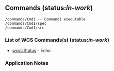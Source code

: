 ## Commands (status:*in-work*)

```
/commands/Cmd1 -- Command1 executable
/commands/Cmd1/spec
/commands/Cmd1/src
```

### List of WCS Commands(s) (status:*in-work*)

* [wcsUStatus](wcs) - Echo


### Application Notes
